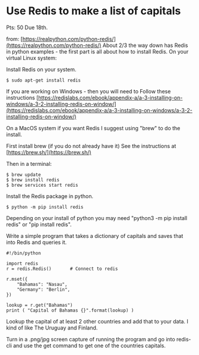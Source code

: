 
<style>
.pagebreak { page-break-before: always; }
.half { height: 200px; }
</style>


# Use Redis to make a list of capitals

Pts: 50
Due 18th.


from: [https://realpython.com/python-redis/](https://realpython.com/python-redis/)
About 2/3 the way down has Redis in python examples - the first part is all
about how to install Redis.  On your virtual Linux system:

Install Redis on your system.

```
$ sudo apt-get install redis
```

If you are working on Windows - then you will need to Follow
these instructions [https://redislabs.com/ebook/appendix-a/a-3-installing-on-windows/a-3-2-installing-redis-on-window/](https://redislabs.com/ebook/appendix-a/a-3-installing-on-windows/a-3-2-installing-redis-on-window/)

On a MacOS system if you want Redis I suggest using "brew" to do the install.

First install brew (if you do not already have it)  See the instructions at [https://brew.sh/](https://brew.sh/)

Then in a terminal:

```
$ brew update
$ brew install redis
$ brew services start redis
```



Install the Redis package in python.

```
$ python -m pip install redis
```

Depending on your install of python you may need "python3 -m pip install redis" or "pip install redis".



Write a simple program that takes a dictionary of capitals
and saves that into Redis and queries it.


```
#!/bin/python

import redis
r = redis.Redis()		# Connect to redis

r.mset({
	"Bahamas": "Nasau",
	"Germany": "Berlin",
})

lookup = r.get("Bahamas")
print ( "Capital of Bahamas {}".format(lookup) )

```

Lookup the capital of at least 2 other countries
and add that to your data.   I kind of like
The Uruguay and Finland.


Turn in a .png/jpg screen capture of running the program and go into redis-cli
and use the get command to get one of the countries capitals.


